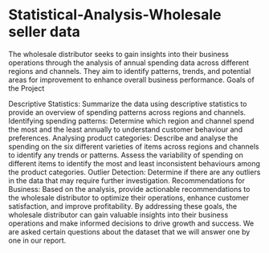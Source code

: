 # Statistical-Analysis-Wholesale seller data
The wholesale distributor seeks to gain insights into their business operations through the analysis of annual spending data across different regions and channels. They aim to identify patterns, trends, and potential areas for improvement to enhance overall business performance. 
Goals of the Project

Descriptive Statistics: Summarize the data using descriptive statistics to provide an overview of spending patterns across regions and channels.
Identifying spending patterns: Determine which region and channel spend the most and the least annually to understand customer behaviour and preferences.
Analysing product categories: Describe and analyse the spending on the six different varieties of items across regions and channels to identify any trends or patterns. Assess the variability of spending on different items to identify the most and least inconsistent behaviours among the product categories.
Outlier Detection: Determine if there are any outliers in the data that may require further investigation.
Recommendations for Business: Based on the analysis, provide actionable recommendations to the wholesale distributor to optimize their operations, enhance customer satisfaction, and improve profitability. By addressing these goals, the wholesale distributor can gain valuable insights into their business operations and make informed decisions to drive growth and success. We are asked certain questions about the dataset that we will answer one by one in our report.
